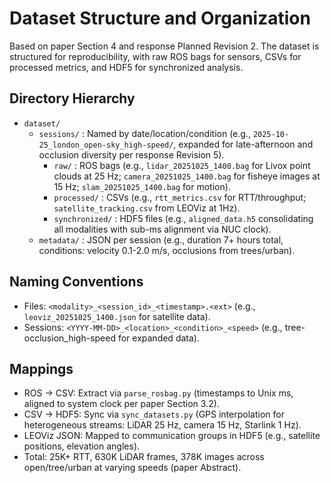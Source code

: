 # Dataset Structure and Organization

Based on paper Section 4 and response Planned Revision 2. The dataset is structured for reproducibility, with raw ROS bags for sensors, CSVs for processed metrics, and HDF5 for synchronized analysis.

## Directory Hierarchy
- `dataset/`
  - `sessions/` : Named by date/location/condition (e.g., `2025-10-25_london_open-sky_high-speed/`, expanded for late-afternoon and occlusion diversity per response Revision 5).
    - `raw/` : ROS bags (e.g., `lidar_20251025_1400.bag` for Livox point clouds at 25 Hz; `camera_20251025_1400.bag` for fisheye images at 15 Hz; `slam_20251025_1400.bag` for motion).
    - `processed/` : CSVs (e.g., `rtt_metrics.csv` for RTT/throughput; `satellite_tracking.csv` from LEOViz at 1Hz).
    - `synchronized/` : HDF5 files (e.g., `aligned_data.h5` consolidating all modalities with sub-ms alignment via NUC clock).
  - `metadata/` : JSON per session (e.g., duration 7+ hours total, conditions: velocity 0.1-2.0 m/s, occlusions from trees/urban).

## Naming Conventions
- Files: `<modality>_<session_id>_<timestamp>.<ext>` (e.g., `leoviz_20251025_1400.json` for satellite data).
- Sessions: `<YYYY-MM-DD>_<location>_<condition>_<speed>` (e.g., tree-occlusion_high-speed for expanded data).

## Mappings
- ROS → CSV: Extract via `parse_rosbag.py` (timestamps to Unix ms, aligned to system clock per paper Section 3.2).
- CSV → HDF5: Sync via `sync_datasets.py` (GPS interpolation for heterogeneous streams: LiDAR 25 Hz, camera 15 Hz, Starlink 1 Hz).
- LEOViz JSON: Mapped to communication groups in HDF5 (e.g., satellite positions, elevation angles).
- Total: 25K+ RTT, 630K LiDAR frames, 378K images across open/tree/urban at varying speeds (paper Abstract).